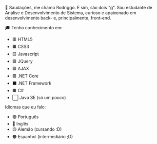 🖖 Saudações, me chamo Rodriggo. E sim, são dois "g". Sou estudante de Análise e Desenvolvimento de Sistema, curioso e apaixonado em desenvolvimento back- e, principalmente, front-end.

🎓 Tenho conhecimento em:

- 🟥 HTML5
- 🟧 CSS3
- 🟨 Javascript
- 🟩 JQuery
- 🟦 AJAX
- 🟪 .NET Core
- ⬛ .NET Framework
- 🟫 C#
- ⬜ Java SE (só um pouco)

Idiomas que eu falo:
- 🟢 Português
- 🔵 Inglês
- 🟡 Alemão (cursando :D)
- 🟠 Espanhol (intermediário ;D)
